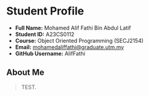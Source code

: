 # Student Profile

- **Full Name:** Mohamed Alif Fathi Bin Abdul Latif
- **Student ID:** A23CS0112
- **Course:** Object Oriented Programming (SECJ2154)
- **Email:** mohamedaliffathi@graduate.utm.my
- **GitHub Username:** AlifFathi

## About Me
> TEST.
